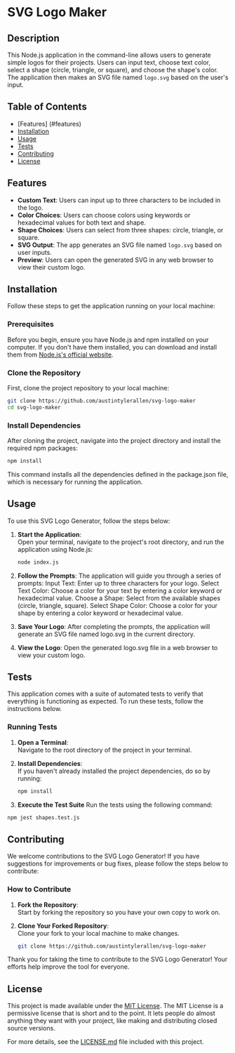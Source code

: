 # SVG Logo Maker

## Description
This Node.js application in the command-line allows users to generate simple logos for their projects. Users can input text, choose text color, select a shape (circle, triangle, or square), and choose the shape's color. The application then makes an SVG file named `logo.svg` based on the user's input.

## Table of Contents

- [Features] (#features)
- [Installation](#installation)
- [Usage](#usage)
- [Tests](#tests)
- [Contributing](#contributing)
- [License](#license)

## Features

- **Custom Text**: Users can input up to three characters to be included in the logo.
- **Color Choices**: Users can choose colors using keywords or hexadecimal values for both text and shape.
- **Shape Choices**: Users can select from three shapes: circle, triangle, or square.
- **SVG Output**: The app generates an SVG file named `logo.svg` based on user inputs.
- **Preview**: Users can open the generated SVG in any web browser to view their custom logo.


## Installation

Follow these steps to get the application running on your local machine:

### Prerequisites

Before you begin, ensure you have Node.js and npm installed on your computer. If you don't have them installed, you can download and install them from [Node.js's official website](https://nodejs.org/).

### Clone the Repository

First, clone the project repository to your local machine:

```bash
git clone https://github.com/austintylerallen/svg-logo-maker
cd svg-logo-maker
```

### Install Dependencies

After cloning the project, navigate into the project directory and install the required npm packages:

```bash
npm install
```

This command installs all the dependencies defined in the package.json file, which is necessary for running the application.


## Usage

To use this SVG Logo Generator, follow the steps below:

1. **Start the Application**:  
   Open your terminal, navigate to the project's root directory, and run the application using Node.js:

   ```bash
   node index.js
   ```

2. **Follow the Prompts**:
    The application will guide you through a series of prompts:
    Input Text: Enter up to three characters for your logo.
    Select Text Color: Choose a color for your text by entering a color keyword or hexadecimal value.
    Choose a Shape: Select from the available shapes (circle, triangle, square).
    Select Shape Color: Choose a color for your shape by entering a color keyword or hexadecimal value.

3. **Save Your Logo**: After completing the prompts, the application will generate an SVG file named logo.svg in the current directory.

4. **View the Logo**: Open the generated logo.svg file in a web browser to view your custom logo.


## Tests

This application comes with a suite of automated tests to verify that everything is functioning as expected. To run these tests, follow the instructions below.

### Running Tests

1. **Open a Terminal**:  
   Navigate to the root directory of the project in your terminal.

2. **Install Dependencies**:  
   If you haven't already installed the project dependencies, do so by running:

   ```bash
   npm install
   ```
3. **Execute the Test Suite**
Run the tests using the following command:

```bash
npm jest shapes.test.js
```

## Contributing

We welcome contributions to the SVG Logo Generator! If you have suggestions for improvements or bug fixes, please follow the steps below to contribute:

### How to Contribute

1. **Fork the Repository**:  
   Start by forking the repository so you have your own copy to work on.

2. **Clone Your Forked Repository**:  
   Clone your fork to your local machine to make changes.

   ```bash
   git clone https://github.com/austintylerallen/svg-logo-maker

Thank you for taking the time to contribute to the SVG Logo Generator! Your efforts help improve the tool for everyone.


## License

This project is made available under the [MIT License](LICENSE.md). The MIT License is a permissive license that is short and to the point. It lets people do almost anything they want with your project, like making and distributing closed source versions.

For more details, see the [LICENSE.md](LICENSE.md) file included with this project.
